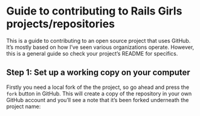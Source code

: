 # Guide to contributing to Rails Girls projects/repositories

This is a guide to contributing to an open source project that uses GitHub. It’s mostly based on how I’ve seen various organizations operate. However, this is a general guide so check your project’s README for specifics.


## Step 1: Set up a working copy on your computer
Firstly you need a local fork of the the project, so go ahead and press the `fork` button in GitHub. This will create a copy of the repository in your own GitHub account and you’ll see a note that it’s been forked underneath the project name:
